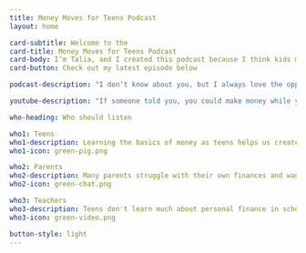 ```yaml
---
title: Money Moves for Teens Podcast
layout: home

card-subtitle: Welcome to the
card-title: Money Moves for Teens Podcast
card-body: I’m Talia, and I created this podcast because I think kids my age don’t get a good enough education on how to manage money. This is something we should be learning and talking about now so we’ll be better prepared for the future.
card-button: Check out my latest episode below

podcast-description: "I don’t know about you, but I always love the opportunity to make more money. But making more money is not always a straightforward task if you’re not receiving a raise or promotion at work. This episode, I’m going to talk about the benefits of creating multiple streams of income and give some examples of how you can begin doing this as a teenager."

youtube-description: "If someone told you, you could make money while you sleep, would you believe them? Getting paid without actually doing something sounds really out there, but jobs that pay that way are more common than you may realize. This week, I’m going to talk all about passive income."

who-heading: Who should listen

who1: Teens
who1-description: Learning the basics of money as teens helps us create good saving and spending habits today and take advantage of investing for tomorrow.
who1-icon: green-pig.png

who2: Parents
who2-description: Many parents struggle with their own finances and want to have constructive conversations with their teens about money.
who2-icon: green-chat.png

who3: Teachers
who3-description: Teens don't learn much about personal finance in school. Teachers can use this information to better prepare their students.
who3-icon: green-video.png

button-style: light
---
```

